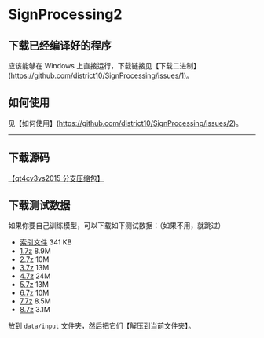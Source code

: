 # SignProcessing2

## 下载已经编译好的程序

应该能够在 Windows 上直接运行，下载链接见【下载二进制】(https://github.com/district10/SignProcessing/issues/1)。

## 如何使用

见【如何使用】(https://github.com/district10/SignProcessing/issues/2)。

---

## 下载源码

[【qt4cv3vs2015 分支压缩包】](https://github.com/district10/SignProcessing/archive/qt4cv3vs2015.zip)

## 下载测试数据

如果你要自己训练模型，可以下载如下测试数据：（如果不用，就跳过）

-   [索引文件](http://whudoc.qiniudn.com/2016/index-csv-1..8.7z) 341 KB
-   [1.7z](http://gnat.qiniudn.com/sczip/1.7z) 8.9M
-   [2.7z](http://gnat.qiniudn.com/sczip/2.7z)  10M
-   [3.7z](http://gnat.qiniudn.com/sczip/3.7z)  13M
-   [4.7z](http://gnat.qiniudn.com/sczip/4.7z)  24M
-   [5.7z](http://gnat.qiniudn.com/sczip/5.7z)  13M
-   [6.7z](http://gnat.qiniudn.com/sczip/6.7z)  10M
-   [7.7z](http://gnat.qiniudn.com/sczip/7.7z) 8.5M
-   [8.7z](http://gnat.qiniudn.com/sczip/8.7z) 3.1M

放到 `data/input` 文件夹，然后把它们【解压到当前文件夹】。
